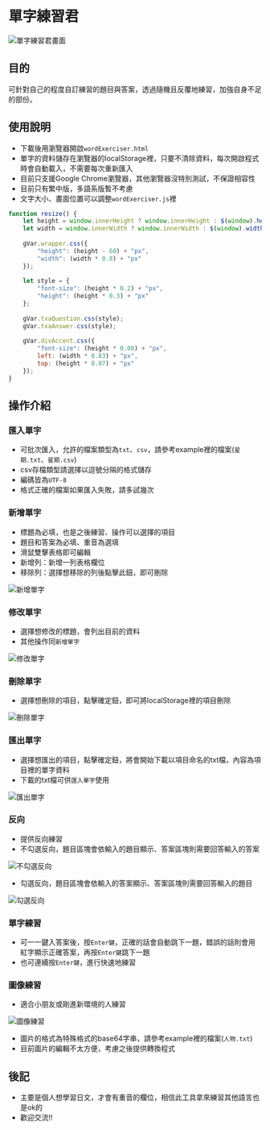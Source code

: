 # 單字練習君
![](https://github.com/YingYingLee/WordExerciser/raw/master/img/001.jpg "單字練習君畫面")

## 目的
可針對自己的程度自訂練習的題目與答案，透過隨機且反覆地練習，加強自身不足的部份。

## 使用說明
* 下載後用瀏覽器開啟`wordExerciser.html`
* 單字的資料儲存在瀏覽器的localStorage裡，只要不清除資料，每次開啟程式時會自動載入，不需要每次重新匯入
* 目前只支援Google Chrome瀏覽器，其他瀏覽器沒特別測試，不保證相容性
* 目前只有繁中版，多語系版暫不考慮
* 文字大小、畫面位置可以調整`wordExerciser.js`裡
```javascript
function resize() {
	let height = window.innerHeight ? window.innerHeight : $(window).height();
	let width = window.innerWidth ? window.innerWidth : $(window).width();
	
	gVar.wrapper.css({
		"height": (height - 60) + "px",
		"width": (width * 0.8) + "px"
	});
	
	let style = {
		"font-size": (height * 0.2) + "px",
		"height": (height * 0.3) + "px"
	};
	
	gVar.txaQuestion.css(style);
	gVar.txaAnswer.css(style);
	
	gVar.divAccent.css({
		"font-size": (height * 0.08) + "px",
		left: (width * 0.83) + "px",
		top: (height * 0.07) + "px"
	});
}
```

## 操作介紹

### 匯入單字
* 可批次匯入，允許的檔案類型為`txt`、`csv`，請參考example裡的檔案(`星期.txt`、`星期.csv`)
* csv存檔類型請選擇以逗號分隔的格式儲存
* 編碼皆為`UTF-8`
* 格式正確的檔案如果匯入失敗，請多試幾次

### 新增單字
* 標題為必填，也是之後練習、操作可以選擇的項目
* 題目和答案為必填、重音為選填
* 滑鼠雙擊表格即可編輯
* 新增列：新增一列表格欄位
* 移除列：選擇想移除的列後點擊此鈕，即可刪除

![](https://github.com/YingYingLee/WordExerciser/raw/master/img/002.jpg "新增單字")

### 修改單字
* 選擇想修改的標題，會列出目前的資料
* 其他操作同`新增單字`

![](https://github.com/YingYingLee/WordExerciser/raw/master/img/003.jpg "修改單字")

### 刪除單字
* 選擇想刪除的項目，點擊確定鈕，即可將localStorage裡的項目刪除

![](https://github.com/YingYingLee/WordExerciser/raw/master/img/004.jpg "刪除單字")

### 匯出單字
* 選擇想匯出的項目，點擊確定鈕，將會開始下載以項目命名的txt檔，內容為項目裡的單字資料
* 下載的txt檔可供`匯入單字`使用

![](https://github.com/YingYingLee/WordExerciser/raw/master/img/005.jpg "匯出單字")

### 反向
* 提供反向練習
* 不勾選反向，題目區塊會依輸入的題目顯示、答案區塊則需要回答輸入的答案

![](https://github.com/YingYingLee/WordExerciser/raw/master/img/006.jpg "不勾選反向")

* 勾選反向，題目區塊會依輸入的答案顯示、答案區塊則需要回答輸入的題目

![](https://github.com/YingYingLee/WordExerciser/raw/master/img/007.jpg "勾選反向")

### 單字練習
* 可一一鍵入答案後，按`Enter鍵`，正確的話會自動跳下一題，錯誤的話則會用紅字顯示正確答案，再按`Enter鍵`跳下一題
* 也可連續按`Enter鍵`，進行快速地練習

### 圖像練習
* 適合小朋友或剛進新環境的人練習

![](https://github.com/YingYingLee/WordExerciser/raw/master/img/008.jpg "圖像練習")

* 圖片的格式為特殊格式的base64字串，請參考example裡的檔案(`人物.txt`)
* 目前圖片的編輯不太方便，考慮之後提供轉換程式

## 後記
* 主要是個人想學習日文，才會有重音的欄位，相信此工具拿來練習其他語言也是ok的
* 歡迎交流!!
